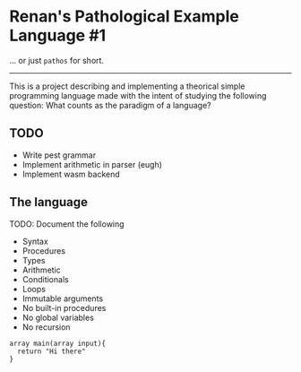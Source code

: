 
# Renan's Pathological Example Language #1

... or just `pathos` for short.

---

This is a project describing and implementing a theorical simple
programming language made with the intent of studying the following
question: What counts as the paradigm of a language?

## TODO

- Write pest grammar
- Implement arithmetic in parser (eugh)
- Implement wasm backend

## The language

TODO: Document the following
- Syntax
- Procedures
- Types
- Arithmetic
- Conditionals
- Loops
- Immutable arguments
- No built-in procedures
- No global variables
- No recursion

```
array main(array input){
  return "Hi there"
}
```

